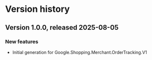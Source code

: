 # Version history

## Version 1.0.0, released 2025-08-05

### New features

- Initial generation for Google.Shopping.Merchant.OrderTracking.V1

